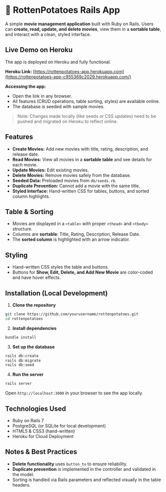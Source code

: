 # 🍿 RottenPotatoes Rails App

A simple **movie management application** built with Ruby on Rails. Users can **create, read, update, and delete movies**, view them in a **sortable table**, and interact with a clean, styled interface.

## Live Demo on Heroku

The app is deployed on Heroku and fully functional.

**Heroku Link:**
[https://rottenpotatoes-app.herokuapp.com](https://rottenpotatoes-app-c955369c2029.herokuapp.com/)  <!-- Replace with your actual URL -->

**Accessing the app:**

* Open the link in any browser.
* All features (CRUD operations, table sorting, styles) are available online.
* The database is seeded with sample movies.

> Note: Changes made locally (like seeds or CSS updates) need to be pushed and migrated on Heroku to reflect online.

## Features

* **Create Movies:** Add new movies with title, rating, description, and release date.
* **Read Movies:** View all movies in a **sortable table** and see details for each movie.
* **Update Movies:** Edit existing movies.
* **Delete Movies:** Remove movies safely from the database.
* **Seeded Data:** Preloaded movies from `db/seeds.rb`.
* **Duplicate Prevention:** Cannot add a movie with the same title.
* **Styled Interface:** Hand-written CSS for tables, buttons, and sorted column highlights.



## Table & Sorting

* Movies are displayed in a `<table>` with proper `<thead>` and `<tbody>` structure.
* Columns are **sortable**: Title, Rating, Description, Release Date.
* The **sorted column** is highlighted with an arrow indicator.
  

## Styling

* Hand-written CSS styles the table and buttons.
* Buttons for **Show, Edit, Delete, and Add New Movie** are color-coded and have hover effects.



## Installation (Local Development)

1. **Clone the repository**

```bash
git clone https://github.com/yourusername/rottenpotatoes.git
cd rottenpotatoes
```

2. **Install dependencies**

```bash
bundle install
```

3. **Set up the database**

```bash
rails db:create
rails db:migrate
rails db:seed
```

4. **Run the server**

```bash
rails server
```

Open `http://localhost:3000` in your browser to see the app locally.



## Technologies Used

* Ruby on Rails 7
* PostgreSQL (or SQLite for local development)
* HTML5 & CSS3 (hand-written)
* Heroku for Cloud Deployment


## Notes & Best Practices

* **Delete functionality** uses `button_to` to ensure reliability.
* **Duplicate prevention** is implemented in the controller and validated in the model.
* Sorting is handled via Rails parameters and reflected visually in the table headers.




